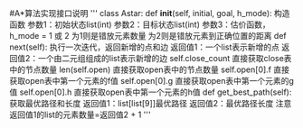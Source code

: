 #A*算法实现接口说明
'''
class Astar:
	def __init__(self, initial, goal, h_mode):
		构造函数
		参数1：初始状态list(int)
		参数2：目标状态list(int)
		参数3：估价函数，h_mode = 1 或 2
		    为1则是错放元素数量
		    为2则是错放元素到正确位置的距离
	def next(self):
		执行一次迭代，返回新增的点和边
		返回值1：一个list表示新增的点
		返回值2：一个由二元组组成的list表示新增的边
	self.close_count
	    直接获取close表中的节点数量
	len(self.open)
	    直接获取open表中的节点数量
	self.open[0].f
	    直接获取open表中第一个元素的f值
	self.open[0].g
	    直接获取open表中第一个元素的g值
	self.open[0].h
	    直接获取open表中第一个元素的h值
    def get_best_path(self):
		获取最优路径和长度
		返回值1：list[list[9]]最优路径
		返回值2：最优路径长度
		注意返回值1的list的元素数量=返回值2 + 1
'''